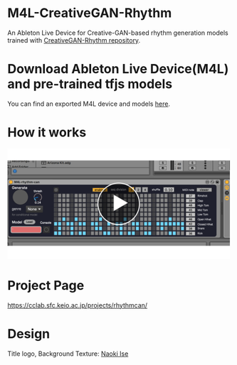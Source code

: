# M4L-CreativeGAN-Rhythm

An Ableton Live Device for Creative-GAN-based rhythm generation models trained with [CreativeGAN-Rhythm repository](https://github.com/naotokui/CreativeGAN-Rhythm).

# Download Ableton Live Device(M4L) and pre-trained tfjs models
You can find an exported M4L device and models [here](https://github.com/naotokui/M4L-CreativeGAN-Rhythm/tree/master/releases). 

# How it works
<a href="https://www.youtube.com/watch?v=ALdkDe9FbcU"><img src="https://github.com/naotokui/M4L-CreativeGAN-Rhythm/blob/master/images/abletonlive.png?raw=true&retry=2" width="500px"></a>


# Project Page
https://cclab.sfc.keio.ac.jp/projects/rhythmcan/

# Design
Title logo, Background Texture: [Naoki Ise](http://naokiise.com/) 